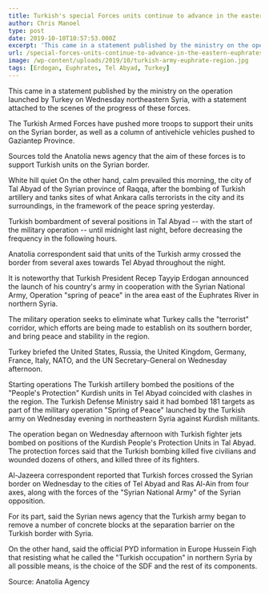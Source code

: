 ```yaml
---
title: Turkish's special Forces units continue to advance in the eastern Euphrates region
author: Chris Manoel
type: post
date: 2019-10-10T10:57:53.000Z
excerpt: 'This came in a statement published by the ministry on the operation launched by Turkey on Wednesday northeastern Syria, with a statement attached to the scenes of the progress of these forces.'
url: /special-forces-units-continue-to-advance-in-the-eastern-euphrates/
image: /wp-content/uploads/2019/10/turkish-army-euphrate-region.jpg
tags: [Erdogan, Euphrates, Tel Abyad, Turkey]
---
```


This came in a statement published by the ministry on the operation launched by Turkey on Wednesday northeastern Syria, with a statement attached to the scenes of the progress of these forces.

The Turkish Armed Forces have pushed more troops to support their units on the Syrian border, as well as a column of antivehicle vehicles pushed to Gaziantep Province.

Sources told the Anatolia news agency that the aim of these forces is to support Turkish units on the Syrian border.

White hill quiet On the other hand, calm prevailed this morning, the city of Tal Abyad of the Syrian province of Raqqa, after the bombing of Turkish artillery and tanks sites of what Ankara calls terrorists in the city and its surroundings, in the framework of the peace spring yesterday.

Turkish bombardment of several positions in Tal Abyad -- with the start of the military operation -- until midnight last night, before decreasing the frequency in the following hours.

Anatolia correspondent said that units of the Turkish army crossed the border from several axes towards Tel Abyad throughout the night.

It is noteworthy that Turkish President Recep Tayyip Erdogan announced the launch of his country's army in cooperation with the Syrian National Army, Operation "spring of peace" in the area east of the Euphrates River in northern Syria.

The military operation seeks to eliminate what Turkey calls the "terrorist" corridor, which efforts are being made to establish on its southern border, and bring peace and stability in the region.

Turkey briefed the United States, Russia, the United Kingdom, Germany, France, Italy, NATO, and the UN Secretary-General on Wednesday afternoon.

Starting operations The Turkish artillery bombed the positions of the "People's Protection" Kurdish units in Tel Abyad coincided with clashes in the region. The Turkish Defense Ministry said it had bombed 181 targets as part of the military operation "Spring of Peace" launched by the Turkish army on Wednesday evening in northeastern Syria against Kurdish militants.

The operation began on Wednesday afternoon with Turkish fighter jets bombed on positions of the Kurdish People's Protection Units in Tal Abyad. The protection forces said that the Turkish bombing killed five civilians and wounded dozens of others, and killed three of its fighters.

Al-Jazeera correspondent reported that Turkish forces crossed the Syrian border on Wednesday to the cities of Tel Abyad and Ras Al-Ain from four axes, along with the forces of the "Syrian National Army" of the Syrian opposition.

For its part, said the Syrian news agency that the Turkish army began to remove a number of concrete blocks at the separation barrier on the Turkish border with Syria.

On the other hand, said the official PYD information in Europe Hussein Fiqh that resisting what he called the "Turkish occupation" in northern Syria by all possible means, is the choice of the SDF and the rest of its components.

Source: Anatolia Agency
